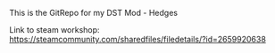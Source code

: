 This is the GitRepo for my DST Mod - Hedges

Link to steam workshop: https://steamcommunity.com/sharedfiles/filedetails/?id=2659920638
